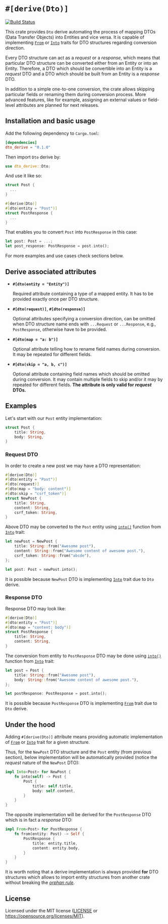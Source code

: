 # `#[derive(Dto)]`

[![Build Status](https://travis-ci.com/mb1986/dto_derive.svg?branch=develop)](https://travis-ci.com/mb1986/dto_derive)

This crate provides `Dto` derive automating the process of mapping DTOs
(Data Transfer Objects) into Entities and vice versa.
It is capable of implementing [`From`][from] or [`Into`][into] traits
for DTO structures regarding conversion direction.

Every DTO structure can act as a _request_ or a _response_,
which means that particular DTO structure can be converted
either from an Entity or into an Entity.
Therefore, a DTO which should be convertible into an Entity
is a _request_ DTO and a DTO which should be built from an Entity
is a _response_ DTO.

In addition to a simple one-to-one conversion, the crate allows
skipping particular fields or renaming them during conversion process.
More advanced features, like for example, assigning an external values
or field-level attributes are planned for next releases.

## Installation and basic usage

Add the following dependency to `Cargo.toml`:

```toml
[dependencies]
dto_derive = "0.1.0"
```

Then import `Dto` derive by:

```rust
use dto_derive::Dto;
```

And use it like so:

```rust
struct Post {
  ...
}

#[derive(Dto)]
#[dto(entity = "Post")]
struct PostResponse {
  ...
}
```

That enables you to convert `Post` into `PostResponse` in this case:

```rust
let post: Post = ...;
let post_response: PostResponse = post.into();
```

For more examples and use cases check sections below.

## Derive associated attributes

- **`#[dto(entity = "Entity")]`**

  Required attribute containing a type of a mapped entity.
  It has to be provided exactly once per DTO structure.

- **`#[dto(request)]`**, **`#[dto(response)]`**

  Optional attributes specifying a conversion direction,
  can be omitted when DTO structure name ends with `...Request`
  or `...Response`, e.g., `PostResponse`, otherwise have to be provided.

- **`#[dto(map = "a: b")]`**

  Optional attribute telling how to rename field names during conversion.
  It may be repeated for different fields.

- **`#[dto(skip = "a, b, c")]`**

  Optional attribute containing field names
  which should be omitted during conversion.
  It may contain multiple fields to skip and/or
  it may by repeated for different fields.
  **The attribute is only valid for _request_ DTOs.**

## Examples

Let's start with our `Post` entity implementation:

```rust
struct Post {
    title: String,
    body: String,
}
```

### Request DTO

In order to create a new post we may have a DTO representation:

```rust
#[derive(Dto)]
#[dto(entity = "Post")]
#[dto(request)]
#[dto(map = "body: content")]
#[dto(skip = "csrf_token")]
struct NewPost {
    title: String,
    content: String,
    csrf_token: String,
}
```

Above DTO may be converted to the `Post` entity using [`into()`][into_into]
function from [`Into`][into] trait:

```rust
let newPost = NewPost {
    title: String::from("Awesome post"),
    content: String::from("Awesome content of awesome post."),
    csrf_token: String::from("abcde"),
};

let post: Post = newPost.into();
```

It is possible because `NewPost` DTO is implementing [`Into`][into] trait
due to `Dto` derive.

### Response DTO

Response DTO may look like:

```rust
#[derive(Dto)]
#[dto(entity = "Post")]
#[dto(map = "content: body")]
struct PostResponse {
    title: String,
    content: String,
}
```

The conversion from entity to `PostResponse` DTO may be done using
[`into()`][into_into] function from [`Into`][into] trait:

```rust
let post = Post {
    title: String::from("Awesome post"),
    body: String::from("Awesome content of awesome post."),
};

let postResponse: PostResponse = post.into();
```

It is possible because `PostResponse` DTO is implementing [`From`][from] trait
due to `Dto` derive.

## Under the hood

Adding `#[derive(Dto)]` attribute means providing automatic implementation
of [`From`][from] or [`Into`][into] trait for a given structure.

Thus, for the `NewPost` DTO structure and the `Post` entity
(from previous section), below implementation will be automatically provided
(notice the _request_ nature of the `NewPost` DTO):

```rust
impl Into<Post> for NewPost {
    fn into(self) -> Post {
        Post {
            title: self.title,
            body: self.content,
        }
    }
}
```

The opposite implementation will be derived for the `PostResponse` DTO
which is in fact a _response_ DTO:

```rust
impl From<Post> for PostResponse {
    fn from(entity: Post) -> Self {
        PostResponse {
            title: entity.title,
            content: entity.body,
        }
    }
}
```

It is worth noting that a derive implementation is always provided **for** DTO
structures which allows to import entity structures from another crate
without breaking the [_orphan rule_][orphan_rule].

## License

Licensed under the MIT license ([LICENSE](LICENSE) or <https://opensource.org/licenses/MIT>).

[from]: https://doc.rust-lang.org/std/convert/trait.From.html
[into]: https://doc.rust-lang.org/std/convert/trait.Into.html
[into_into]: https://doc.rust-lang.org/std/convert/trait.Into.html#tymethod.into
[orphan_rule]: https://doc.rust-lang.org/book/ch10-02-traits.html#implementing-a-trait-on-a-type
